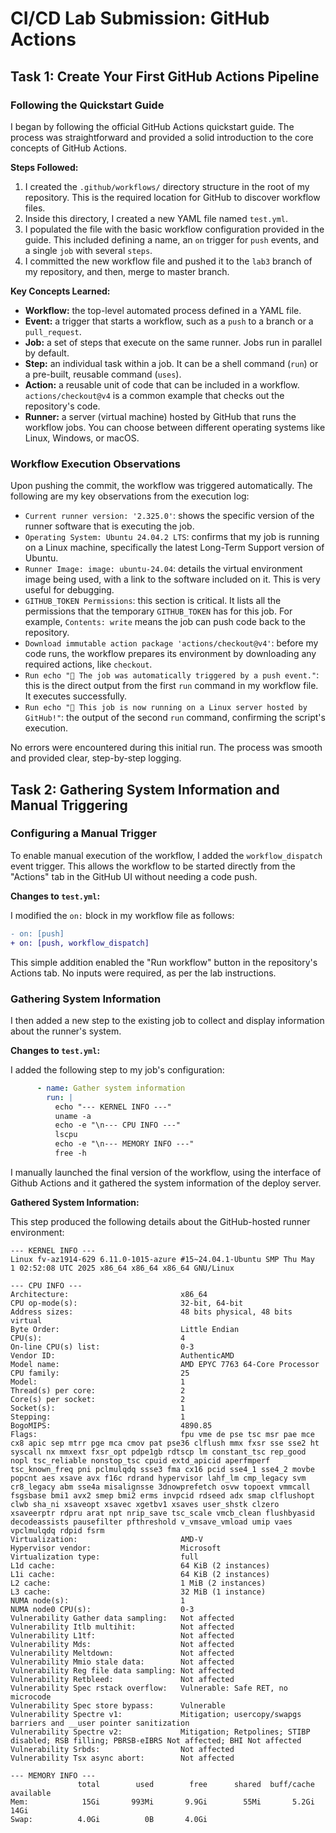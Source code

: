 # CI/CD Lab Submission: GitHub Actions

## Task 1: Create Your First GitHub Actions Pipeline

### Following the Quickstart Guide

I began by following the official GitHub Actions quickstart guide. The process was straightforward and provided a solid introduction to the core concepts of GitHub Actions.

**Steps Followed:**

1.  I created the `.github/workflows/` directory structure in the root of my repository. This is the required location for GitHub to discover workflow files.
2.  Inside this directory, I created a new YAML file named `test.yml`.
3.  I populated the file with the basic workflow configuration provided in the guide. This included defining a name, an `on` trigger for `push` events, and a single `job` with several `steps`.
4.  I committed the new workflow file and pushed it to the `lab3` branch of my repository, and then, merge to master branch.

**Key Concepts Learned:**

*   **Workflow:** the top-level automated process defined in a YAML file.
*   **Event:** a trigger that starts a workflow, such as a `push` to a branch or a `pull_request`.
*   **Job:** a set of steps that execute on the same runner. Jobs run in parallel by default.
*   **Step:** an individual task within a job. It can be a shell command (`run`) or a pre-built, reusable command (`uses`).
*   **Action:** a reusable unit of code that can be included in a workflow. `actions/checkout@v4` is a common example that checks out the repository's code.
*   **Runner:** a server (virtual machine) hosted by GitHub that runs the workflow jobs. You can choose between different operating systems like Linux, Windows, or macOS.

### Workflow Execution Observations

Upon pushing the commit, the workflow was triggered automatically. The following are my key observations from the execution log:

*   `Current runner version: '2.325.0'`: shows the specific version of the runner software that is executing the job.
*   `Operating System: Ubuntu 24.04.2 LTS`: confirms that my job is running on a Linux machine, specifically the latest Long-Term Support version of Ubuntu.
*   `Runner Image: image: ubuntu-24.04`: details the virtual environment image being used, with a link to the software included on it. This is very useful for debugging.
*   `GITHUB_TOKEN Permissions`: this section is critical. It lists all the permissions that the temporary `GITHUB_TOKEN` has for this job. For example, `Contents: write` means the job can push code back to the repository.
*   `Download immutable action package 'actions/checkout@v4'`: before my code runs, the workflow prepares its environment by downloading any required actions, like `checkout`.
*   `Run echo "🎉 The job was automatically triggered by a push event."`: this is the direct output from the first `run` command in my workflow file. It executes successfully.
*   `Run echo "🐧 This job is now running on a Linux server hosted by GitHub!"`: the output of the second `run` command, confirming the script's execution.

No errors were encountered during this initial run. The process was smooth and provided clear, step-by-step logging.

## Task 2: Gathering System Information and Manual Triggering

### Configuring a Manual Trigger

To enable manual execution of the workflow, I added the `workflow_dispatch` event trigger. This allows the workflow to be started directly from the "Actions" tab in the GitHub UI without needing a code push.

**Changes to `test.yml`:**

I modified the `on:` block in my workflow file as follows:

```diff
- on: [push]
+ on: [push, workflow_dispatch]
```

This simple addition enabled the "Run workflow" button in the repository's Actions tab. No inputs were required, as per the lab instructions.

### Gathering System Information

I then added a new step to the existing job to collect and display information about the runner's system.

**Changes to `test.yml`:**

I added the following step to my job's configuration:

```yaml
      - name: Gather system information
        run: |
          echo "--- KERNEL INFO ---"
          uname -a
          echo -e "\n--- CPU INFO ---"
          lscpu
          echo -e "\n--- MEMORY INFO ---"
          free -h
```

I manually launched the final version of the workflow, using the interface of Github Actions and it gathered the system information of the deploy server.

**Gathered System Information:**

This step produced the following details about the GitHub-hosted runner environment:

```
--- KERNEL INFO ---
Linux fv-az1914-629 6.11.0-1015-azure #15~24.04.1-Ubuntu SMP Thu May  1 02:52:08 UTC 2025 x86_64 x86_64 x86_64 GNU/Linux

--- CPU INFO ---
Architecture:                         x86_64
CPU op-mode(s):                       32-bit, 64-bit
Address sizes:                        48 bits physical, 48 bits virtual
Byte Order:                           Little Endian
CPU(s):                               4
On-line CPU(s) list:                  0-3
Vendor ID:                            AuthenticAMD
Model name:                           AMD EPYC 7763 64-Core Processor
CPU family:                           25
Model:                                1
Thread(s) per core:                   2
Core(s) per socket:                   2
Socket(s):                            1
Stepping:                             1
BogoMIPS:                             4890.85
Flags:                                fpu vme de pse tsc msr pae mce cx8 apic sep mtrr pge mca cmov pat pse36 clflush mmx fxsr sse sse2 ht syscall nx mmxext fxsr_opt pdpe1gb rdtscp lm constant_tsc rep_good nopl tsc_reliable nonstop_tsc cpuid extd_apicid aperfmperf tsc_known_freq pni pclmulqdq ssse3 fma cx16 pcid sse4_1 sse4_2 movbe popcnt aes xsave avx f16c rdrand hypervisor lahf_lm cmp_legacy svm cr8_legacy abm sse4a misalignsse 3dnowprefetch osvw topoext vmmcall fsgsbase bmi1 avx2 smep bmi2 erms invpcid rdseed adx smap clflushopt clwb sha_ni xsaveopt xsavec xgetbv1 xsaves user_shstk clzero xsaveerptr rdpru arat npt nrip_save tsc_scale vmcb_clean flushbyasid decodeassists pausefilter pfthreshold v_vmsave_vmload umip vaes vpclmulqdq rdpid fsrm
Virtualization:                       AMD-V
Hypervisor vendor:                    Microsoft
Virtualization type:                  full
L1d cache:                            64 KiB (2 instances)
L1i cache:                            64 KiB (2 instances)
L2 cache:                             1 MiB (2 instances)
L3 cache:                             32 MiB (1 instance)
NUMA node(s):                         1
NUMA node0 CPU(s):                    0-3
Vulnerability Gather data sampling:   Not affected
Vulnerability Itlb multihit:          Not affected
Vulnerability L1tf:                   Not affected
Vulnerability Mds:                    Not affected
Vulnerability Meltdown:               Not affected
Vulnerability Mmio stale data:        Not affected
Vulnerability Reg file data sampling: Not affected
Vulnerability Retbleed:               Not affected
Vulnerability Spec rstack overflow:   Vulnerable: Safe RET, no microcode
Vulnerability Spec store bypass:      Vulnerable
Vulnerability Spectre v1:             Mitigation; usercopy/swapgs barriers and __user pointer sanitization
Vulnerability Spectre v2:             Mitigation; Retpolines; STIBP disabled; RSB filling; PBRSB-eIBRS Not affected; BHI Not affected
Vulnerability Srbds:                  Not affected
Vulnerability Tsx async abort:        Not affected

--- MEMORY INFO ---
               total        used        free      shared  buff/cache   available
Mem:            15Gi       993Mi       9.9Gi        55Mi       5.2Gi        14Gi
Swap:          4.0Gi          0B       4.0Gi
```